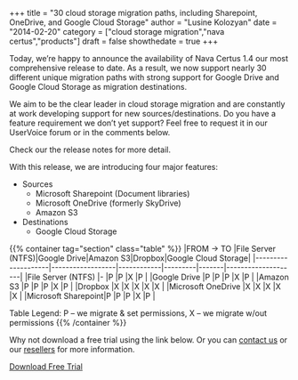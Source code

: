 +++
  title = "30 cloud storage migration paths, including Sharepoint, OneDrive, and Google Cloud Storage"
  author = "Lusine Kolozyan"
  date = "2014-02-20"
  category = ["cloud storage migration","nava certus","products"]
  draft = false
  showthedate = true
+++

Today, we’re happy to announce the availability of Nava Certus 1.4 our most comprehensive release to date. As a result, we now support nearly 30 different unique migration paths with strong support for Google Drive and Google Cloud Storage as migration destinations.

We aim to be the clear leader in cloud storage migration and are constantly at work developing support for new sources/destinations. Do you have a feature requirement we don’t yet support? Feel free to request it in our UserVoice forum or in the comments below.

Check our the release notes for more detail.

With this release, we are introducing four major features:

- Sources
  - Microsoft Sharepoint (Document libraries)
  - Microsoft OneDrive (formerly SkyDrive)
  - Amazon S3
- Destinations
  - Google Cloud Storage

{{% container tag="section" class="table" %}}
|FROM -> TO          |File Server (NTFS)|Google Drive|Amazon S3|Dropbox|Google Cloud Storage|
|--------------------|------------------|------------|---------|-------|--------------------|
|File Server (NTFS)  |-                 |P           |P        |X      |P                   |
|Google Drive        |P                 |P           |P        |X      |P                   |
|Amazon S3           |P                 |P           |P        |X      |P                   |
|Dropbox             |X                 |X           |X        |X      |X                   |
|Microsoft OneDrive  |X                 |X           |X        |X      |X                   |
|Microsoft Sharepoint|P                 |P           |P        |X      |P                   |

Table Legend: P – we migrate & set permissions, X – we migrate w/out permissions
{{% /container %}}

Why not download a free trial using the link below. Or you can [contact us](/request-a-quote/) or our [resellers](/about-us/partnership/) for more information.

[Download Free Trial](/products/downloads-nava-certus/)